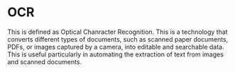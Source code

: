 # OCR
This is defined as Optical Chanracter Recognition.
 This is a technology that converts different types of documents, such as scanned paper documents, PDFs, or images captured by a camera, into editable and searchable data.
This is useful particularly in automating the extraction of text from images and scanned documents.
